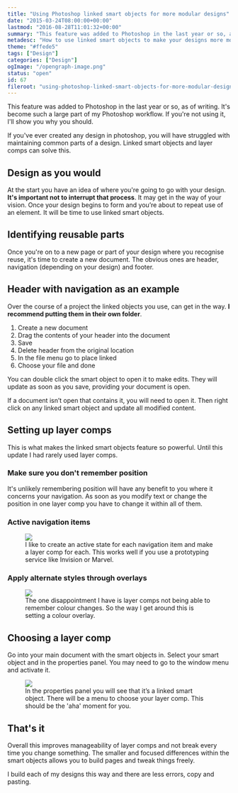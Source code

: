 ```yaml
---
title: "Using Photoshop linked smart objects for more modular designs"
date: "2015-03-24T08:00:00+00:00"
lastmod: "2016-08-28T11:01:32+00:00"
summary: "This feature was added to Photoshop in the last year or so, as of writing. I aim to show you how it will make your PSDs more manageable. It’s become such a large part of my Photoshop workflow. If you’re not using it, this post will definitely make you want to."
metadesc: "How to use linked smart objects to make your designs more modular and easy to update."
theme: "#ffede5"
tags: ["Design"]
categories: ["Design"]
ogImage: "/opengraph-image.png"
status: "open"
id: 67
fileroot: "using-photoshop-linked-smart-objects-for-more-modular-designs"
---
```


This feature was added to Photoshop in the last year or so, as of writing. It's become such a large part of my Photoshop workflow. If you're not using it, I'll show you why you should.

If you've ever created any design in photoshop, you will have struggled with maintaining common parts of a design. Linked smart objects and layer comps can solve this.

## Design as you would
At the start you have an idea of where you're going to go with your design. **It's important not to interrupt that process**. It may get in the way of your vision. Once your design begins to form and you’re about to repeat use of an element. It will be time to use linked smart objects.

## Identifying reusable parts
Once you're on to a new page or part of your design where you recognise reuse, it's time to create a new document. The obvious ones are header, navigation (depending on your design) and footer.

## Header with navigation as an example
Over the course of a project the linked objects you use, can get in the way. **I recommend putting them in their own folder**.

1. Create a new document
2. Drag the contents of your header into the document
3. Save
4. Delete header from the original location
5. In the file menu go to place linked
6. Choose your file and done

You can double click the smart object to open it to make edits. They will update as soon as you save, providing your document is open.

If a document isn’t open that contains it, you will need to open it. Then right click on any linked smart object and update all modified content.

## Setting up layer comps
This is what makes the linked smart objects feature so powerful. Until this update I had rarely used layer comps.

### Make sure you don't remember position
It's unlikely remembering position will have any benefit to you where it concerns your navigation. As soon as you modify text or change the position in one layer comp you have to change it within all of them.

### Active navigation items
<figure>
<Image src="/images/blog/create-layer-comp.png" width={684} height={438} />
<figcaption>
I like to create an active state for each navigation item and make a layer comp for each. This works well if you use a prototyping service like Invision or Marvel.
</figcaption>
</figure>

### Apply alternate styles through overlays

<figure>
<Image src="/images/blog/layers-with-overlays.png" width={309} height={400} />
<figcaption>
The one disappointment I have is layer comps not being able to remember colour changes. So the way I get around this is setting a colour overlay.
</figcaption>
</figure>

## Choosing a layer comp
Go into your main document with the smart objects in. Select your smart object and in the properties panel. You may need to go to the window menu and activate it.

<figure>
<Image src="/images/blog/properties-comp-chosen.png" width={680} height={448} />
<figcaption>
In the properties panel you will see that it’s a linked smart object. There will be a menu to choose your layer comp. This should be the 'aha' moment for you.
</figcaption>
</figure>

## That's it
Overall this improves manageability of layer comps and not break every time you change something. The smaller and focused differences within the smart objects allows you to build pages and tweak things freely.

I build each of my designs this way and there are less errors, copy and pasting.
